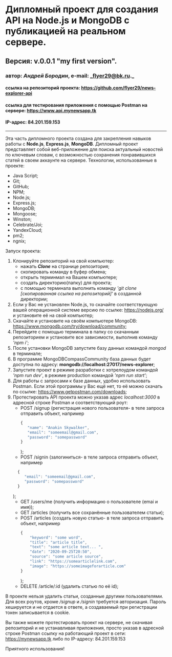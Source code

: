 # Дипломный проект для создания API на Node.js и MongoDB с публикацией на реальном сервере.
## Версия: v.0.0.1 "my first version".
### автор: *Андрей Бородин*, e-mail: _flyer29@bk.ru._
#### ссылка на репозиторий проекта: https://github.com/flyer29/news-explorer-api
#### ссылка для тестирования приложения с помощью Postman на сервере: https://www.api.mynewsapp.tk
#### IP-адрес: 84.201.159.153
-------------------------------------------------------

Эта часть дипломного проекта создана для закрепления навыков работы с **Node.js**, **Express.js**, **MongoDB**.
Дипломный проект представляет собой веб-приложение для поиска актуальный новостей по ключевым словам, с возможностью
сохранения понравившихся статей в своем аккаунте на сервере.
Технологии, использованные в проекте:
+ Java Script;
+ Git;
+ GitHub;
+ NPM;
+ Node.js;
+ Express.js;
+ MongoDB;
+ Mongoose;
+ Winston;
+ Celebrate/Joi;
+ YandexCloud;
+ pm2;
+ ngnix;

Запуск проекта:
1. Клонируйте репозиторий на свой компьютер:
    * нажать **_Clone_** на странице репозитория;
    * скопировать команду в буфер обмена;
    * открыть терминмал на Вашем компьютере;
    * создать директорию(папку) для проекта;
    * с помощью терминала выполнить команду _'git clone [скопированная ссылка на репозиторий]'_ в созданной директории;
2. Если у Вас не установлен Node.js, то скачайте соответствующую вашей операционной системе версию по ссылке: https://nodejs.org/ и установите её на свой компьютер;
3. Скачайте и установите на своём компьютере MongoDB: https://www.mongodb.com/try/download/community;
4. Перейдите с помощью терминала в папку со скачанным репозиторием и установите все зависимости, выполнив команду _'npm i'_;
5. После установки MongoDB запустите базу данных командой _mongod_ в терминале;
6. В программе MongoDBCompassCommunity база данных будет доступна по адресу: **mongodb://localhost:27017/news-explorer**;
6. Запустите проект в режиме разработки с хотрелоудом командой _'npm run dev'_, в режиме production командой _'npm run start'_;
7. Для работы с запросами к базе данных, удобно использовать Postman. Если этой программы у Вас ещё нет, то её можно скачать по ссылке: https://www.getpostman.com/downloads;
8. Протестировать API проекта можно указав адрес _localhost:3000_ в адресной строке Postman и соответствующий роут:
    * POST /signup (регистрация нового пользователя- в теле запроса отправить объект, например
      ```javascript
      {
         "name": "Anakin Skywalker",
         "email": "someemail@gmail.com",
         "password": "somepassword"
      }
      ```
      );
    * POST /signin (залогиниться- в теле запроса отправить объект, например
    ```javascript
      {
         "email": "someemail@gmail.com",
         "password": "somepassword"
      }
      ```
      );
    * GET /users/me (получить информацию о пользователе (emai и имя));
    * GET /articles (получить все сохранённые пользователем статьи);
    * POST /articles (создать новую статью- в теле запроса отправить объект, например 
      ```javascript
      {
          "keyword": "some word",
          "title": "article title",
          "text": "some article text... ",
          "date": "2020-09-25T20:50",
          "source": "some article source",
          "link": "https://somearticlelink.com",
          "image": "https://someimageforarticle.com"
      }
      ```
      );
    * DELETE /article/:id (удалить статью по её id);

В проекте нельзя удалить статьи, созданные другими пользователями.
 Для всех роутов, кроме _/signup_ и _/signin_ требуется авторизация. Пароль хешируется и не
  отдается в ответе, а создаваемый при регистрации токен записывается в cookie.

Вы также можете протестировать проект на сервере, не скачивая репозиторий и не устанавливая
 приложения, просто указав в адресной строке Postman ссылку на работающий проект в сети: https://mynewsapp.tk 
 либо по IP-адресу: 84.201.159.153
 
Приятного использования! 
